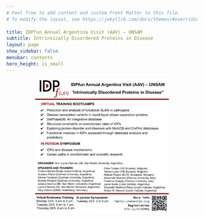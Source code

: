 ```yaml
---
# Feel free to add content and custom Front Matter to this file.
# To modify the layout, see https://jekyllrb.com/docs/themes/#overriding-theme-defaults

title: IDPfun Annual Argentina Visit (AAV) – UNSAM
subtitle: Intrinsically Disordered Proteins in Disease
layout: page
show_sidebar: false
menubar: contents
hero_height: is_small
---
```


<p style="text-align:center">
<img src="./img/2022_aav_IDPFUN.png" alt="IDPFun2022" style="max-width:70%">
</p>

<!---
{% include notification.html message="This resource is not available yet." %}
--->